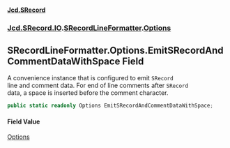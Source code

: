 #### [Jcd.SRecord](index.md 'index')
### [Jcd.SRecord.IO](Jcd.SRecord.IO.md 'Jcd.SRecord.IO').[SRecordLineFormatter](Jcd.SRecord.IO.SRecordLineFormatter.md 'Jcd.SRecord.IO.SRecordLineFormatter').[Options](Jcd.SRecord.IO.SRecordLineFormatter.Options.md 'Jcd.SRecord.IO.SRecordLineFormatter.Options')

## SRecordLineFormatter.Options.EmitSRecordAndCommentDataWithSpace Field

A convenience instance that is configured to emit `SRecord`  
line and comment data. For end of line comments after `SRecord`  
data, a space is inserted before the comment character.

```csharp
public static readonly Options EmitSRecordAndCommentDataWithSpace;
```

#### Field Value
[Options](Jcd.SRecord.IO.SRecordLineFormatter.Options.md 'Jcd.SRecord.IO.SRecordLineFormatter.Options')